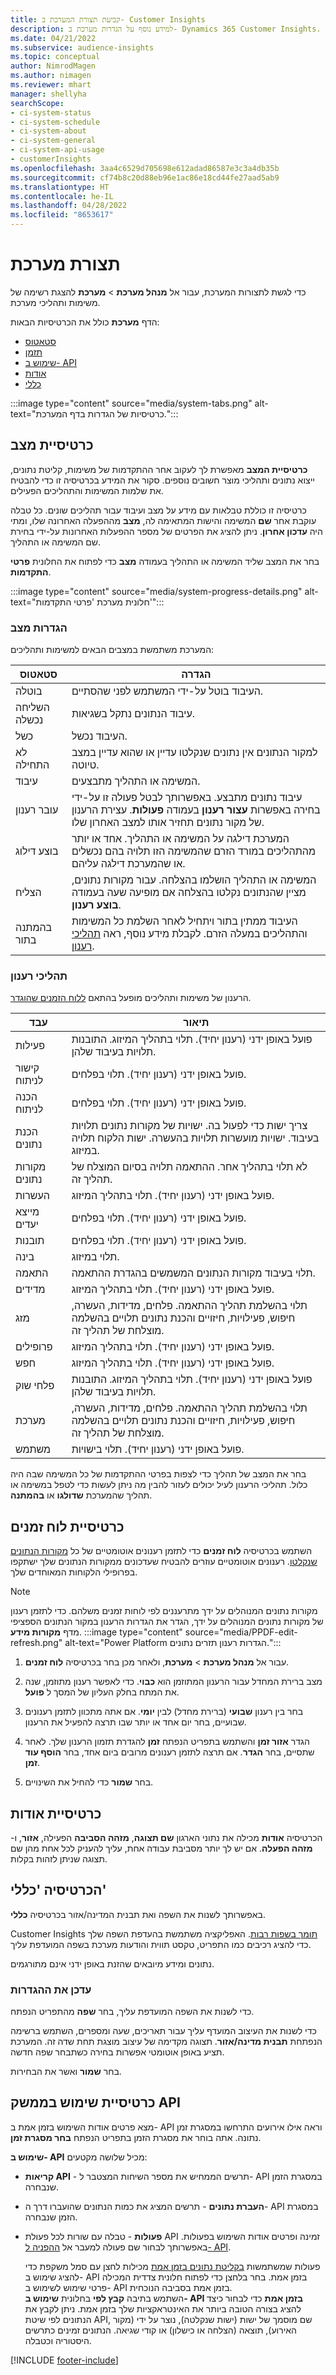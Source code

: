 ```yaml
---
title: קביעת תצורת המערכת ב- Customer Insights
description: למידע נוסף על הגדרות מערכת ב- Dynamics 365 Customer Insights.
ms.date: 04/21/2022
ms.subservice: audience-insights
ms.topic: conceptual
author: NimrodMagen
ms.author: nimagen
ms.reviewer: mhart
manager: shellyha
searchScope:
- ci-system-status
- ci-system-schedule
- ci-system-about
- ci-system-general
- ci-system-api-usage
- customerInsights
ms.openlocfilehash: 3aa4c6529d705698e612adad86587e3c3a4db35b
ms.sourcegitcommit: cf74b8c20d88eb96e1ac86e18cd44fe27aad5ab9
ms.translationtype: HT
ms.contentlocale: he-IL
ms.lasthandoff: 04/28/2022
ms.locfileid: "8653617"
---
```

# <a name="system-configuration"></a>תצורת מערכת

כדי לגשת לתצורות המערכת, עבור אל **מנהל מערכת** > **מערכת** להצגת רשימה של משימות ותהליכי מערכת.

הדף **מערכת** כולל את הכרטיסיות הבאות:
- [סטאטוס](#status-tab)
- [תזמן](#schedule-tab)
- [שימוש ב- API](#api-usage-tab)
- [אודות](#about-tab)
- [כללי](#general-tab)

:::image type="content" source="media/system-tabs.png" alt-text="כרטיסיות של הגדרות בדף המערכת.":::

## <a name="status-tab"></a>כרטיסיית מצב

**כרטיסיית המצב** מאפשרת לך לעקוב אחר ההתקדמות של משימות, קליטת נתונים, ייצוא נתונים ותהליכי מוצר חשובים נוספים. סקור את המידע בכרטיסיה זו כדי להבטיח את שלמות המשימות והתהליכים הפעילים.

כרטיסיה זו כוללת טבלאות עם מידע על מצב ועיבוד עבור תהליכים שונים. כל טבלה עוקבת אחר **שם** המשימה והישות המתאימה לה, **מצב** מההפעלה האחרונה שלו, ומתי היה **‏‫עדכון אחרון‬**. ניתן להציג את הפרטים של מספר ההפעלות האחרונות על-ידי בחירת שם המשימה או התהליך. 

בחר את המצב שליד המשימה או התהליך בעמודה **מצב** כדי לפתוח את החלונית **פרטי התקדמות**.

   :::image type="content" source="media/system-progress-details.png" alt-text="חלונית מערכת 'פרטי התקדמות'":::

### <a name="status-definitions"></a>הגדרות מצב

המערכת משתמשת במצבים הבאים למשימות ותהליכים:

|סטאטוס  |הגדרה  |
|---------|---------|
|בוטלה |העיבוד בוטל על-ידי המשתמש לפני שהסתיים.   |
|השליחה נכשלה   |עיבוד הנתונים נתקל בשגיאות.         |
|כשל  |העיבוד נכשל.  |
|לא התחילה   |למקור הנתונים אין נתונים שנקלטו עדיין או שהוא עדיין במצב טיוטה.         |
|עיבוד  |המשימה או התהליך מתבצעים.  |
|עובר רענון    |עיבוד נתונים מתבצע. באפשרותך לבטל פעולה זו על-ידי בחירה באפשרות **עצור רענון** בעמודה **פעולות**. עצירת הרענון של מקור נתונים תחזיר אותו למצב האחרון שלו.       |
|בוצע דילוג  |המערכת דילגה על המשימה או התהליך. אחד או יותר מהתהליכים במורד הזרם שהמשימה הזו תלויה בהם נכשלים או שהמערכת דילגה עליהם.|
|הצליח  |המשימה או התהליך הושלמו בהצלחה. עבור מקורות נתונים, מציין שהנתונים נקלטו בהצלחה אם מופיעה שעה בעמודה **בוצע רענון**.|
|בהמתנה בתור | העיבוד ממתין בתור ויתחיל לאחר השלמת כל המשימות והתהליכים במעלה הזרם. לקבלת מידע נוסף, ראה [תהליכי רענון](#refresh-processes).|

### <a name="refresh-processes"></a>תהליכי רענון

הרענון של משימות ותהליכים מופעל בהתאם [ללוח הזמנים שהוגדר](#schedule-tab). 

|עבד  |תיאור  |
|---------|---------|
|פעילות  |פועל באופן ידני (רענון יחיד). תלוי בתהליך המיזוג. התובנות תלויות בעיבוד שלהן.|
|קישור לניתוח |פועל באופן ידני (רענון יחיד). תלוי בפלחים.  |
|הכנה לניתוח |פועל באופן ידני (רענון יחיד). תלוי בפלחים.  |
|הכנת נתונים   |צריך ישות כדי לפעול בה. ישויות של מקורות נתונים תלויות בעיבוד. ישויות מועשרות תלויות בהעשרה. ישות הלקוח תלויה במיזוג.  |
|מקורות נתונים   |לא תלוי בתהליך אחר. ההתאמה תלויה בסיום המוצלח של תהליך זה.  |
|העשרות   |פועל באופן ידני (רענון יחיד). תלוי בתהליך המיזוג. |
|מייצא יעדים |פועל באופן ידני (רענון יחיד). תלוי בפלחים.  |
|תובנות |פועל באופן ידני (רענון יחיד). תלוי בפלחים.  |
|בינה   |תלוי במיזוג.   |
|התאמה |תלוי בעיבוד מקורות הנתונים המשמשים בהגדרת ההתאמה.      |
|מדידים  |פועל באופן ידני (רענון יחיד). תלוי בתהליך המיזוג.  |
|מזג   |תלוי בהשלמת תהליך ההתאמה. פלחים, מדידות, העשרה, חיפוש, פעילויות, חיזויים והכנת נתונים תלויים בהשלמה מוצלחת של תהליך זה.   |
|פרופילים   |פועל באופן ידני (רענון יחיד). תלוי בתהליך המיזוג. |
|חפש   |פועל באופן ידני (רענון יחיד). תלוי בתהליך המיזוג. |
|פלחי שוק  |פועל באופן ידני (רענון יחיד). תלוי בתהליך המיזוג. התובנות תלויות בעיבוד שלהן.|
|מערכת   |תלוי בהשלמת תהליך ההתאמה. פלחים, מדידות, העשרה, חיפוש, פעילויות, חיזויים והכנת נתונים תלויים בהשלמה מוצלחת של תהליך זה.   |
|משתמש  |פועל באופן ידני (רענון יחיד). תלוי בישויות.  |

בחר את המצב של תהליך כדי לצפות בפרטי ההתקדמות של כל המשימה שבה היה כלול. תהליכי הרענון לעיל יכולים לעזור להבין מה ניתן לעשות כדי לטפל במשימה או תהליך שהמערכת **שדולגו** או **בהמתנה**.

## <a name="schedule-tab"></a>כרטיסיית לוח זמנים

השתמש בכרטיסיה **לוח זמנים** כדי לתזמן רענונים אוטומטיים של כל [מקורות הנתונים שנקלטו](data-sources.md). רענונים אוטומטיים עוזרים להבטיח שעדכונים ממקורות הנתונים שלך ישתקפו בפרופילי הלקוחות המאוחדים שלך.

> [!NOTE]
> מקורות נתונים המנוהלים על ידך מתרעננים לפי לוחות זמנים משלהם. כדי לתזמן רענון של מקורות נתונים המנוהלים על ידך, הגדר את הגדרות הרענון במקור הנתונים הספציפי מדף **מקורות מידע**.
> :::image type="content" source="media/PPDF-edit-refresh.png" alt-text="Power Platform הגדרות רענון תזרים נתונים.":::

1. עבור אל **מנהל מערכת** > **מערכת**, ולאחר מכן בחר בכרטיסיה **לוח זמנים**.

2. מצב ברירת המחדל עבור הרענון המתוזמן הוא **כבוי**. כדי לאפשר רענון מתוזמן, שנה את המתח בחלק העליון של המסך ל **פועל**.

3. בחר בין רענון **שבועי** (ברירת מחדל) לבין **יומי**. אם אתה מתכוון לתזמן רענונים שבועיים, בחר יום אחד או יותר שבו תרצה להפעיל את הרענון.

4. הגדר **אזור זמן** והשתמש בתפריט הנפתח **זמן** להגדרת תזמון הרענון שלך. לאחר שתסיים, בחר **הגדר**. אם תרצה לתזמן רענונים מרובים ביום אחד, בחר **הוסף עוד זמן**.

5. בחר **שמור** כדי להחיל את השינויים.

## <a name="about-tab"></a>כרטיסיית אודות

הכרטיסיה **אודות** מכילה את נתוני הארגון **שם תצוגה**, **מזהה הסביבה** הפעילה, **אזור**, ו- **מזהה הפעלה**. אם יש לך יותר מסביבת עבודה אחת, עליך להעניק לכל אחת מהן שם תצוגה שניתן לזהות בקלות.

## <a name="general-tab"></a>הכרטיסיה 'כללי'

באפשרותך לשנות את השפה ואת תבנית המדינה/אזור בכרטיסיה **כללי**.

Customer Insights [תומך בשפות רבות](/dynamics365/get-started/availability). האפליקציה משתמשת בהעדפת השפה שלך כדי להציג רכיבים כמו התפריט, טקסט תווית והודעות מערכת בשפה המועדפת עליך.

נתונים ומידע מיובאים שהזנת באופן ידני אינם מתורגמים.

### <a name="update-the-settings"></a>עדכן את ההגדרות

כדי לשנות את השפה המועדפת עליך, בחר **שפה** מהתפריט הנפתח.

כדי לשנות את העיצוב המועדף עליך עבור תאריכים, שעה ומספרים, השתמש ברשימה הנפתחת **תבנית מדינה/אזור**. תצוגה מקדימה של עיצוב מוצגת תחת שדה זה. המערכת תציע באופן אוטומטי אפשרות בחירה כשתבחר שפה חדשה.

בחר **שמור** ואשר את הבחירות.

## <a name="api-usage-tab"></a>כרטיסיית שימוש בממשק API

מצא פרטים אודות השימוש בזמן אמת ב- API וראה אילו אירועים התרחשו במסגרת זמן נתונה. אתה בוחר את מסגרת הזמן בתפריט הנפתח **בחר מסגרת זמן**. 

**שימוש ב- API** מכיל שלושה מקטעים: 
- **קריאות API** - תרשים הממחיש את מספר השיחות המצטבר ל- API במסגרת הזמן שנבחרה.

- **העברת נתונים** - תרשים המציג את כמות הנתונים שהועברו דרך ה- API במסגרת הזמן שנבחרה.

-  **פעולות** - טבלה עם שורות לכל פעולת API זמינה ופרטים אודות השימוש בפעולות. באפשרותך לבחור שם פעולה למעבר אל [ההפניה ל- API](https://developer.ci.ai.dynamics.com/api-details#api=CustomerInsights&operation=Get-all-instances).

   פעולות שמשתמשות [בקליטת נתונים בזמן אמת](real-time-data-ingestion.md) מכילות לחצן עם סמל משקפת כדי להציג שימוש ב- API בזמן אמת. בחר בלחצן כדי לפתוח חלונית צדדית המכילה פרטי שימוש לשימוש ב- API בזמן אמת בסביבה הנוכחית.   
   השתמש בתיבה **קבץ לפי** בחלונית **שימוש ב- API בזמן אמת** כדי לבחור כיצד להציג בצורה הטובה ביותר את האינטראקציות שלך בזמן אמת. ניתן לקבץ את הנתונים לפי שיטת API, שם מוסמך של ישות (ישות שנקלטה), נוצר על ידי (מקור האירוע), תוצאה (הצלחה או כישלון) או קודי שגיאה. הנתונים זמינים כתרשים היסטוריה וכטבלה.


[!INCLUDE [footer-include](includes/footer-banner.md)]
